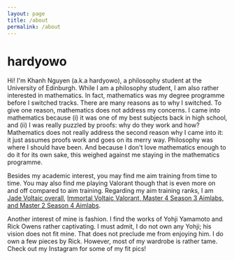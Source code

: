 ```yaml
---
layout: page
title: /about
permalink: /about
---
```


# hardyowo

Hi! I'm Khanh Nguyen (a.k.a hardyowo), a philosophy student at the University of Edinburgh. While I am a philosophy student, I am also rather interested in mathematics. In fact, mathematics was my degree programme before I switched tracks. There are many reasons as to why I switched. To give one reason, mathematics does not address my concerns. I came into mathematics because (i) it was one of my best subjects back in high school, and (ii) I was really puzzled by proofs: why do they work and how? Mathematics does not really address the second reason why I came into it: it just assumes proofs work and goes on its merry way. Philosophy was where I should have been. And because I don't love mathematics enough to do it for its own sake, this weighed against me staying in the mathematics programme.

Besides my academic interest, you may find me aim training from time to time. You may also find me playing Valorant though that is even more on and off compared to aim training. Regarding my aim training ranks, I am [Jade Voltaic overall](https://docs.google.com/spreadsheets/d/e/2PACX-1vR90ShbX2dZto-6FZAVTSaXRc07-TaTszaUbE1KnM97zhPp6a4udKFx3EnVZ3ES0QPGj2y140uBu_p8/pubhtml), [Immortal Voltaic Valorant, Master 4 Season 3 Aimlabs, and Master 2 Season 4 Aimlabs](https://aimlab-stats.com/profile/hardyowo).

Another interest of mine is fashion. I find the works of Yohji Yamamoto and Rick Owens rather captivating. I must admit, I do not own any Yohji; his vision does not fit mine. That does not preclude me from enjoying him. I do own a few pieces by Rick. However, most of my wardrobe is rather tame. Check out my Instagram for some of my fit pics!
